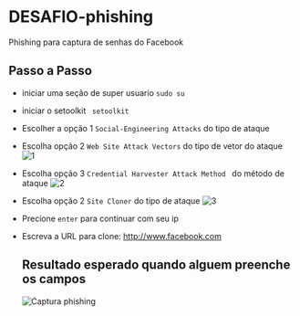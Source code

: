 # DESAFIO-phishing
Phishing para captura de senhas do Facebook

## Passo a Passo
* iniciar uma seção de super usuario ``` sudo su ```
* iniciar o setoolkit ``` setoolkit```
* Escolher a opção 1 ``` Social-Engineering Attacks ``` do tipo de ataque
* Escolha opção 2 ``` Web Site Attack Vectors ``` do tipo de vetor do ataque
![1](https://github.com/Andre-L12/DESAFIO-phishing/assets/155766710/7055e8ac-b6d4-4873-96e8-e9b3cda30bea)


* Escolha opção 3 ```Credential Harvester Attack Method ``` do método de ataque
  ![2](https://github.com/Andre-L12/DESAFIO-phishing/assets/155766710/d9d08ea7-0b45-4d4b-9514-36b272e8cbf9)

* Escolha opção 2 ``` Site Cloner ``` do tipo de ataque
  ![3](https://github.com/Andre-L12/DESAFIO-phishing/assets/155766710/1bc101b8-b7d1-416f-943a-cd9581681e45)

* Precione ```enter``` para continuar com seu ip
* Escreva a URL para clone: http://www.facebook.com

  ## Resultado esperado quando alguem preenche os campos
  ![Captura phishing](https://github.com/Andre-L12/DESAFIO-phishing/assets/155766710/02a35770-429e-4273-8f3f-3298e7755a68)

